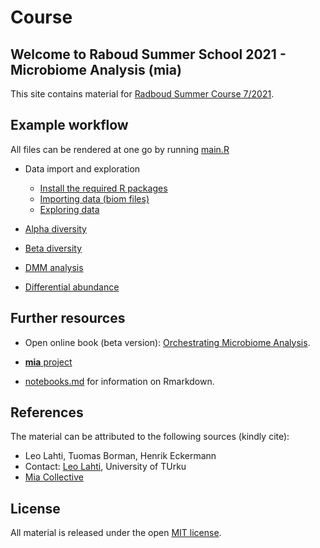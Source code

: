 # Course

## Welcome to Raboud Summer School 2021 - Microbiome Analysis (mia)

This site contains material for [Radboud Summer Course 7/2021](https://www.ru.nl/radboudsummerschool/courses/2021/brain-bacteria-behaviour/).


## Example workflow

All files can be rendered at one go by running [main.R](main.R)
 
 * Data import and exploration
     - [Install the required R packages](install.html) 
     - [Importing data (biom files)](import.nb.html)
     - [Exploring data](explore.nb.html)

 * [Alpha diversity](alpha.nb.html)

 * [Beta diversity](beta.html)
 
 * [DMM analysis](dmm.html)

 * [Differential abundance](abundance.nb.html)




## Further resources

 * Open online book (beta version):
   [Orchestrating Microbiome Analysis](microbiome.github.io/OMA).

 * [**mia** project](microbiome.github.io)

 * [notebooks.md](notebooks.md) for information on Rmarkdown.


## References 

The material can be attributed to the following sources (kindly cite):

 * Leo Lahti, Tuomas Borman, Henrik Eckermann
 * Contact: [Leo Lahti](datascience.utu.fi), University of TUrku 
 * [Mia Collective](microbiome.github.io)


## License

All material is released under the open [MIT license](LICENSE).


